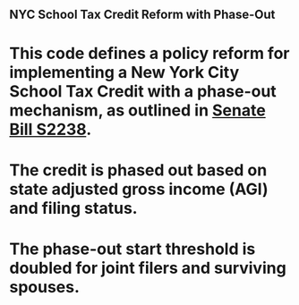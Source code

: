 ## NYC School Tax Credit Reform with Phase-Out

# This code defines a policy reform for implementing a New York City School Tax Credit with a phase-out mechanism, as outlined in [Senate Bill S2238](https://www.nysenate.gov/legislation/bills/2025/S2238).

# The credit is phased out based on state adjusted gross income (AGI) and filing status. 

# The phase-out start threshold is doubled for joint filers and surviving spouses.
